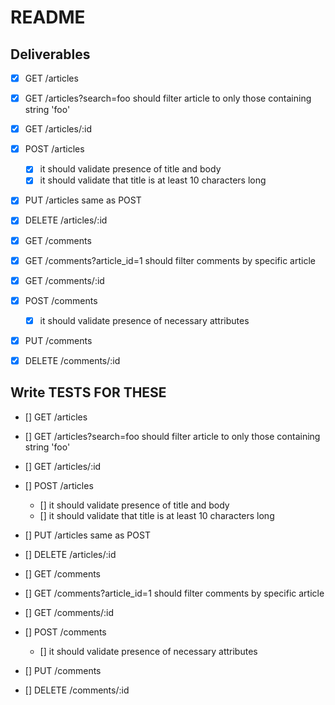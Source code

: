 # README

## Deliverables

- [x] GET /articles
- [x] GET /articles?search=foo
  should filter article to only those containing string 'foo'
- [x] GET /articles/:id
- [x] POST /articles
  - [x] it should validate presence of title and body
  - [x] it should validate that title is at least 10 characters long
- [x] PUT /articles
  same as POST
- [x] DELETE /articles/:id

- [x] GET /comments
- [x] GET /comments?article_id=1
  should filter comments by specific article
- [x] GET /comments/:id
- [x] POST /comments
  - [x] it should validate presence of necessary attributes
- [x] PUT /comments
- [x] DELETE /comments/:id

## Write TESTS FOR THESE  
- [] GET /articles
- [] GET /articles?search=foo
  should filter article to only those containing string 'foo'
- [] GET /articles/:id
- [] POST /articles
  - [] it should validate presence of title and body
  - [] it should validate that title is at least 10 characters long
- [] PUT /articles
  same as POST
- [] DELETE /articles/:id

- [] GET /comments
- [] GET /comments?article_id=1
  should filter comments by specific article
- [] GET /comments/:id
- [] POST /comments
  - [] it should validate presence of necessary attributes
- [] PUT /comments
- [] DELETE /comments/:id
